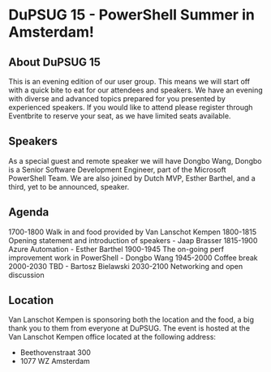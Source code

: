 # DuPSUG 15 - PowerShell Summer in Amsterdam!

## About DuPSUG 15

This is an evening edition of our user group. This means we will start off with a quick bite to eat for our attendees and speakers. We have an evening with diverse and advanced topics prepared for you presented by experienced speakers. If you would like to attend please register through Eventbrite to reserve your seat, as we have limited seats available.

## Speakers

As a special guest and remote speaker we will have Dongbo Wang, Dongbo is a Senior Software Development Engineer, part of the Microsoft PowerShell Team. We are also joined by Dutch MVP, Esther Barthel, and a third, yet to be announced, speaker.

## Agenda

1700-1800 Walk in and food provided by Van Lanschot Kempen
1800-1815 Opening statement and introduction of speakers - Jaap Brasser
1815-1900 Azure Automation - Esther Barthel
1900-1945 The on-going perf improvement work in PowerShell - Dongbo Wang
1945-2000 Coffee break
2000-2030 TBD - Bartosz Bielawski
2030-2100 Networking and open discussion

## Location

Van Lanschot Kempen is sponsoring both the location and the food, a big thank you to them from everyone at DuPSUG. The event is hosted at the Van Lanschot Kempen office located at the following address:

* Beethovenstraat 300
* 1077 WZ Amsterdam
